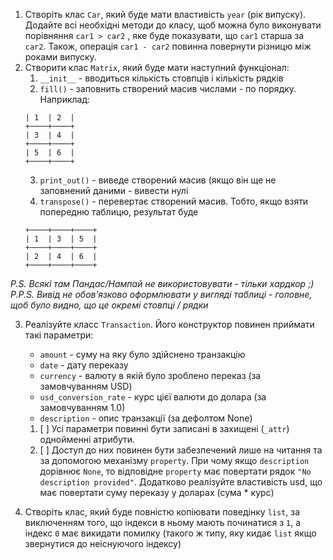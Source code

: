 1. Створіть клас `Car`, який буде мати властивість `year` (рік випуску). Додайте всі необхідні методи до класу, щоб можна було виконувати порівняння `car1 > car2` , яке буде показувати, що `car1` старша за `car2`. Також, операція `car1 - car2` повинна повернути різницю між роками випуску. 
2. Створити клас `Matrix`, який буде мати наступний функціонал:
   1. `__init__` - вводиться кількість стовпців і кількість рядків
   2. `fill()` - заповнить створений масив числами - по порядку. Наприклад:
    ```+────+────+
    | 1  | 2  |
    +────+────+
    | 3  | 4  |
    +────+────+
    | 5  | 6  |
    +────+────+
    ```
   3. `print_out()` - виведе створений масив (якщо він ще не заповнений даними - вивести нулі
   4. `transpose()` - перевертає створений масив. Тобто, якщо взяти попередню таблицю, результат буде
    ```
    +────+────+────+
    | 1  | 3  | 5  |
    +────+────+────+
    | 2  | 4  | 6  |
    +────+────+────+
    ```
_P.S. Всякі там Пандас/Нампай не використовувати - тільки хардкор ;)
P.P.S. Вивід не обов’язково оформлювати у вигляді таблиці - головне, щоб було видно, що це окремі стовпці / рядки_

3. Реалізуйте класс `Transaction`. Його конструктор повинен приймати такі параметри:
   - `amount` - суму на яку було здійснено транзакцію
   - `date` - дату переказу
   - `currency` - валюту в якій було зроблено переказ (за замовчуванням USD)
   - `usd_conversion_rate` - курс цієї валюти до долара (за замовчуванням 1.0)
   - `description` - опис транзакції (за дефолтом None)
   
   1. [ ] Усі параметри повинні бути записані в захищені (`_attr`) однойменні атрибути.
   2. [ ] Доступ до них повинен бути забезпечений лише на читання та за допомогою механізму `property`. При чому якщо `description` дорівнює `None`, то відповідне `property` має повертати рядок `"No description provided"`. Додатково реалізуйте властивість usd, що має повертати суму переказу у доларах (сума * курс)
4. Створіть клас, який буде повністю копіювати поведінку `list`, за виключенням того, що індекси в ньому мають починатися з `1`, а індекс `0` має викидати помилку (такого ж типу, яку кидає `list` якщо звернутися до неіснуючого індексу)